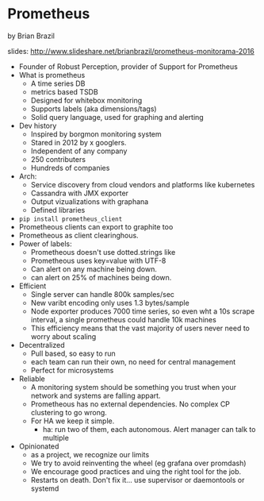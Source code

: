 # Prometheus

by Brian Brazil

slides: http://www.slideshare.net/brianbrazil/prometheus-monitorama-2016

* Founder of Robust Perception, provider of Support for Prometheus
* What is prometheus
    * A time series DB
    * metrics based TSDB
    * Designed for whitebox monitoring
    * Supports labels (aka dimensions/tags)
    * Solid query language, used for graphing and alerting
* Dev history
    * Inspired by borgmon monitoring system
    * Stared in 2012 by x googlers.
    * Independent of any company
    * 250 contributers
    * Hundreds of companies
* Arch:
    * Service discovery from cloud vendors and platforms like kubernetes
    * Cassandra with JMX exporter
    * Output vizualizations with graphana
    * Defined libraries
* `pip install prometheus_client`
* Prometheous clients can export to graphite too
* Prometheous as client clearinghous.
* Power of labels:
    * Prometheous doesn't use dotted.strings like <blah>
    * Prometheous uses key=value with UTF-8
    * Can alert on any machine being down.
    * can alert on 25% of machines being down.
* Efficient
    * Single server can handle 800k samples/sec
    * New varibt encoding only uses 1.3 bytes/sample
    * Node exporter produces 7000 time series, so even wht a 10s scrape
      interval, a single prometheus could handle 10k machines
    * This efficiency means that the vast majority of users never need to worry
      about scaling
* Decentralized
    * Pull based, so easy to run
    * each team can run their own, no need for central management
    * Perfect for microsystems
* Reliable
    * A monitoring system should be something you trust when your network and
      systems are falling appart.
    * Prometheous has no external dependencies.  No complex CP clustering to go wrong.
    * For HA we keep it simple.
        * ha: run two of them, each autonomous.  Alert manager can talk to
          multiple
* Opinionated
    * as a project, we recognize our limits
    * We try to avoid reinventing the wheel (eg grafana over promdash)
    * We encourage good practices and uing the right tool for the job.  
    * Restarts on death. Don't fix it... use supervisor or daemontools or systemd
